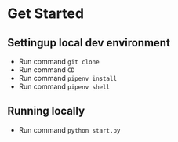 # Get Started

## Settingup local dev environment
- Run command `git clone `
- Run command `CD `
- Run command `pipenv install`
- Run command `pipenv shell`

## Running locally
- Run command `python start.py`